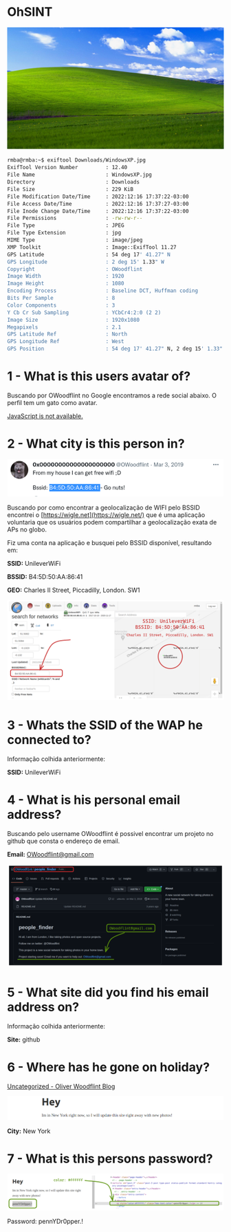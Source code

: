 # OhSINT

![WindowsXP (1).jpg](pics/WindowsXP_(1).jpg)

```bash
rmba@rmba:~$ exiftool Downloads/WindowsXP.jpg 
ExifTool Version Number         : 12.40
File Name                       : WindowsXP.jpg
Directory                       : Downloads
File Size                       : 229 KiB
File Modification Date/Time     : 2022:12:16 17:37:22-03:00
File Access Date/Time           : 2022:12:16 17:37:27-03:00
File Inode Change Date/Time     : 2022:12:16 17:37:22-03:00
File Permissions                : -rw-rw-r--
File Type                       : JPEG
File Type Extension             : jpg
MIME Type                       : image/jpeg
XMP Toolkit                     : Image::ExifTool 11.27
GPS Latitude                    : 54 deg 17' 41.27" N
GPS Longitude                   : 2 deg 15' 1.33" W
Copyright                       : OWoodflint
Image Width                     : 1920
Image Height                    : 1080
Encoding Process                : Baseline DCT, Huffman coding
Bits Per Sample                 : 8
Color Components                : 3
Y Cb Cr Sub Sampling            : YCbCr4:2:0 (2 2)
Image Size                      : 1920x1080
Megapixels                      : 2.1
GPS Latitude Ref                : North
GPS Longitude Ref               : West
GPS Position                    : 54 deg 17' 41.27" N, 2 deg 15' 1.33" W
```

# 1 - What is this users avatar of?

Buscando por OWoodflint no Google encontramos a rede social abaixo. O perfil tem um gato como avatar.

[JavaScript is not available.](https://twitter.com/owoodflint?lang=en)

# 2 - What city is this person in?

![Untitled](pics/Untitled.png)

Buscando por como encontrar  a geolocalização de WIFI pelo BSSID encontrei o [https://wigle.net](https://wigle.net/) que é uma aplicação voluntaria que os usuários podem compartilhar a geolocalização exata de APs no globo.

Fiz uma conta na aplicação e busquei pelo BSSID disponível, resultando em:

**SSID:** UnileverWiFi 

**BSSID:** B4:5D:50:AA:86:41

**GEO:** Charles II Street, Piccadilly, London. SW1

![Sem título-2022-12-02-2346.png](pics/Sem_ttulo-2022-12-02-2346.png)

# 3 - Whats the SSID of the WAP he connected to?

Informação colhida anteriormente:

**SSID:** UnileverWiFi 

# 4 - What is his personal email address?

Buscando pelo username OWoodflint é possivel encontrar um projeto no github que consta o endereço de email.

**Email:** [OWoodflint@gmail.com](mailto:OWoodflint@gmail.com)

![Sem título-2022-12-02-2346.png](pics/Sem_ttulo-2022-12-02-2346%201.png)

# 5 - What site did you find his email address on?

Informação colhida anteriormente:

**Site:** github

# 6 - Where has he gone on holiday?

[Uncategorized - Oliver Woodflint Blog](https://oliverwoodflint.wordpress.com/category/uncategorised/)

![Untitled](pics/Untitled%201.png)

**City:** New York

# 7 - What is this persons password?

![Sem título-2022-12-02-2346.png](pics/Sem_ttulo-2022-12-02-2346%202.png)

Password: pennYDr0pper.!
